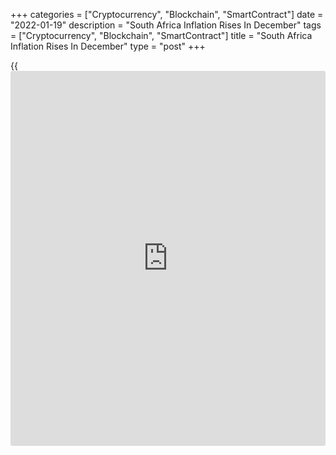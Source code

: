 +++
categories = ["Cryptocurrency", "Blockchain", "SmartContract"]
date = "2022-01-19"
description = "South Africa Inflation Rises In December"
tags = ["Cryptocurrency", "Blockchain", "SmartContract"]
title = "South Africa Inflation Rises In December"
type = "post"
+++

{{<iframe id="large-banner" src="https://www.bounty.group/#slide=7.0" width="100%" height="600" scrolling="no" style="border: 0px solid rgb(216, 221, 230); border-radius: 3px;">}}

South Africa's consumer price inflation rose faster than expected in
December, figures from Statistics South Africa showed on Wednesday.

The consumer price index rose 5.9 percent year-on-year in December,
following a 5.5 percent increase in November. Economists had expected a
5.7 percent growth.

Large price rises in the transport category, particularly fuel prices
that surged over 40 percent, and increases in important food groups such
as meat and oils & fats continued to drive inflation.

Prices for food and non-alcoholic beverages increased 5.5 percent
annually in December and the housing and utilities cost rose by 4.2
percent.

Prices of transport, and miscellaneous goods and services grew by 4.3
percent and 16.8 percent, respectively.

On a month-on-month basis, consumer prices grew 0.6 percent in December.
Economists had forecast a rise of 0.4 percent.

The core inflation, which excludes prices of non-alcoholic beverages,
fuels and energy, was 3.4 percent in December. Economists had expected a
rise of 3.3 percent.

On a monthly basis, the core CPI rose 0.3 percent in December.
Economists had expected a 0.2 percent increase.

Average consumer inflation for 2021 was 4.5 percent versus 3.3 percent
in 2020.

For comments and feedback [contact](https://www.playgroundfx.com/contact/): editorial@rtt[news](https://www.letsplayfx.com/blog/forex-news-website/).com

[Economic News][1]

 **What parts of the world are seeing the best (and worst) economic
performances lately? Click[here][2] to check out our [Econ Scorecard][2]
and find out! See up-to-the-moment [ranking](https://www.playgroundfx.com/blog/crypto-exchange-ranking/)s for the best and worst
performers in [GDP][3], [unemployment rate][4], [inflation][5] and much
more.**

   1. www.rtt[news](https://www.letsplayfx.com/blog/forex-news-website/).com/Content/EconomicNews.aspx
   2. www.rtt[news](https://www.letsplayfx.com/blog/forex-news-website/).com/economic-scorecard/world-rank/retail-sales/highest-performance.aspx
   3. www.rtt[news](https://www.letsplayfx.com/blog/forex-news-website/).com/economic-scorecard/world-rank/GDP/highest-performance.aspx
   4. www.rtt[news](https://www.letsplayfx.com/blog/forex-news-website/).com/economic-scorecard/world-rank/unemployment-rate/lowest-performance.aspx
   5. www.rtt[news](https://www.letsplayfx.com/blog/forex-news-website/).com/economic-scorecard/world-rank/CPI/highest-performance.aspx
